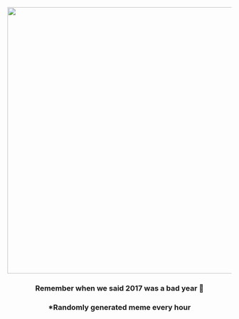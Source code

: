 <p align="center">
        <img src="https://i.redd.it/vpch4xgfj5o81.png" width="600" height="600">
        </p>
        <h3 align="center">Remember when we said 2017 was a bad year 🤡</h3>
        <h3 align="center">*Randomly generated meme every hour</h3>
    